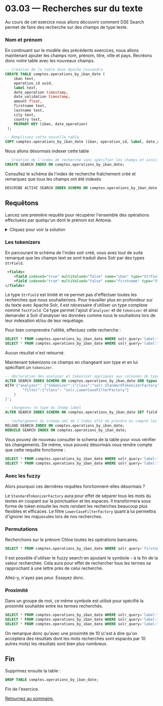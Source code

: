 # 03.03 — Recherches sur du texte

Au cours de cet exercice nous allons découvrir comment DSE Search permet de faire des recherche sur des champs de type texte.

### Nom et prénom

En continuant sur le modèle des précédents exercices, nous allons maintenant ajouter les champs nom, prénom, titre, ville et pays.
Recréons donc notre table avec les nouveaux champs.

```sql
-- Création de la table dans Apache Cassandra
CREATE TABLE comptes.operations_by_iban_date (
    iban text,
    operation_id uuid,
    label text,
    date_operation timestamp,
    date_validation timestamp,
    amount float,
    firstname text,
    lastname text,
    city text,
    country text,
    PRIMARY KEY (iban, date_operation)
 );

-- Remplissez cette nouvelle table 
COPY comptes.operations_by_iban_date (iban, operation_id, label, date_operation, date_validation, amount, firstname, lastname, city, country) FROM '100iban_operations_with_validation_date_and_names.csv' WITH HEADER=true AND DELIMITER=';';
```

Nous allons désormais indexer cette table

```sql
-- Création de l'index de recherche sans spécifier les champs et ainsi tout indexer
CREATE SEARCH INDEX ON comptes.operations_by_iban_date;
```

Consultez le schéma de l'index de recherche fraîchement créé et remarquez que tous les champs ont été indexés

```sql
DESCRIBE ACTIVE SEARCH INDEX SCHEMA ON comptes.operations_by_iban_date;
```
## Requêtons 
Lancez une première requête pour récupérer l'ensemble des opérations effectuées par quelqu'un dont le prénom est Antonia.

<details>
    <summary>Cliquez pour voir la solution</summary>

```sql
SELECT * FROM comptes.operations_by_iban_date WHERE solr_query='firstname:Antonia';
```

</details>

### Les tokenizers

En parcourant le schéma de l'index solr créé, vous avez tout de suite remarqué que les champs text se sont traduit dans Solr par des types `StrField`.

```xml
 <fields>
    <field indexed="true" multiValued="false" name="iban" type="StrField"/>
    <field indexed="true" multiValued="false" name="firstname" type="StrField"/>
</fields>
```

Le type `StrField` est limité et ne permet pas d'effectuer toutes les recherches que nous souhaiterions. 
Pour travailler plus en profondeur sur du texte avec Apache Solr, il est nécessaire d'utiliser un type complexe nommé `TextField`. Ce type permet l'ajout d'`analyzer` et de `tokenizer` et ainsi demander à Solr d'analyser les données comme nous le souhaitons lors de leur indexation et/ou de leur requétage.

Pour bien comprendre l'utilité, effectuez cette recherche :

```sql
SELECT * FROM comptes.operations_by_iban_date WHERE solr_query='label:"maxime ab"';
SELECT * FROM comptes.operations_by_iban_date WHERE solr_query='label:"MAXIME"';
``` 

Aucun résultat n'est retourné. 

Maintenant tokenizons ce champs en changeant son type et en lui spécifiant un `tokenizer`.

```sql
-- déclaration des analyzer et tokenizer appliqués aux colonnes de type TextField
ALTER SEARCH INDEX SCHEMA ON comptes.operations_by_iban_date ADD types.fieldtype[@class='org.apache.solr.schema.TextField',@name='TextField']
WITH'{"analyzer": {"tokenizer":{"class":"solr.StandardTokenizerFactory"},
        "filter":{"class": "solr.LowerCaseFilterFactory"}
    }
}';

-- changeons le type du champ label
ALTER SEARCH INDEX SCHEMA ON comptes.operations_by_iban_date SET field[@name='label']@type = 'TextField';

-- rechargement du schema.xml de l'index afin de prendre en compte les modifications
RELOAD SEARCH INDEX ON comptes.operations_by_iban_date;
REBUILD SEARCH INDEX ON comptes.operations_by_iban_date;
``` 

Vous pouvez de nouveau consulter le schema de la table pour vous vérifier les changements. De même, vous pouvez désormais vous rendre compte que cette requête fonctionne :
```sql
SELECT * FROM comptes.operations_by_iban_date WHERE solr_query='label:"maxime ab"';
SELECT * FROM comptes.operations_by_iban_date WHERE solr_query='label:"MAXIME"';
``` 

### Avec les fuzzy

Alors pourquoi ces dernières requêtes fonctionnent-elles désormais ?

Le `StandardTokenizerFactory` aura pour effet de séparer tous les mots du textes en coupant sur la ponctuation et les espaces. Il transformera sous forme de token ensuite les mots rendant les recherches beaucoup plus flexibles et efficaces. Le filtre `LowerCaseFilterFactory` quant à lui permettra d'ignorer les majuscules lors de nos recherches.

### Permutations 
Recherchons sur le prénom Chloe toutes les opérations bancaires.
 
```sql
SELECT * FROM comptes.operations_by_iban_date WHERE solr_query='firstname:Chloe';
```
Il est possible d'utiliser le fuzzy search en ajoutant le symbole `~` à la fin de la valeur recherchée. Cela aura pour effet de rechercher tous les termes se rapprochant à une lettre près de celui recherché.

Allez-y, n'ayez pas peur. Essayez donc.

### Proximité
Dans un groupe de mot, ce même symbole est utilisé pour spécifié la proximité souhaitée entre les termes recherchés.

```sql
SELECT * FROM comptes.operations_by_iban_date WHERE solr_query='label:"doloribus veritatis"';
SELECT * FROM comptes.operations_by_iban_date WHERE solr_query='label:"doloribus veritatis"~2';
SELECT * FROM comptes.operations_by_iban_date WHERE solr_query='label:"doloribus veritatis"~10';
```

On remarque donc qu'avec une proximité de 10 (c'est à dire qu'on acceptera des résultats dont les mots recherchés sont espacés par 10 autres mots) les résultats sont bien plus nombreux.

## Fin

Supprimez ensuite la table :
```sql
DROP TABLE comptes.operations_by_iban_date;
```

Fin de l'exercice.

[Retournez au sommaire.](../README.md)
